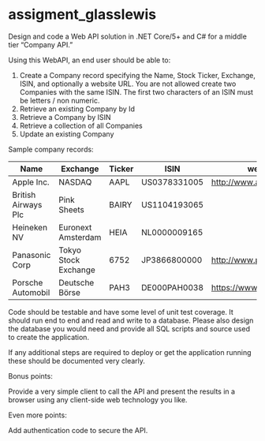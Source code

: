# assigment_glasslewis

Design and code a Web API solution in .NET Core/5+ and C# for a middle tier “Company API.”

Using this WebAPI, an end user should be able to:

  1. Create a Company record specifying the Name, Stock Ticker, Exchange, ISIN, and optionally a website URL. You are not allowed create two Companies with the same ISIN. The first two characters of an ISIN must be letters / non numeric.
  2. Retrieve an existing Company by Id
  3. Retrieve a Company by ISIN
  4. Retrieve a collection of all Companies
  5. Update an existing Company

Sample company records:

| Name  | Exchange | Ticker | ISIN | website |
| ------------- | ------------- | ------------- | ------------- | ------------- |
| Apple Inc. | NASDAQ | AAPL | US0378331005 | http://www.apple.com |
| British Airways Plc | Pink Sheets | BAIRY | US1104193065 |  |
| Heineken NV | Euronext Amsterdam | HEIA | NL0000009165 |  |
| Panasonic Corp | Tokyo Stock Exchange | 6752 | JP3866800000 | http://www.panasonic.co.jp |
| Porsche Automobil | Deutsche Börse | PAH3 | DE000PAH0038 | https://www.porsche.com/ |

Code should be testable and have some level of unit test coverage. It should run end to end and read and write to a database. Please also design the database you would need and provide all SQL scripts and source used to create the application.

If any additional steps are required to deploy or get the application running these should be documented very clearly.

Bonus points:

Provide a very simple client to call the API and present the results in a browser using any client-side web technology you like.

Even more points:

Add authentication code to secure the API.
